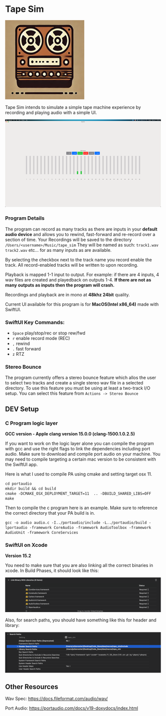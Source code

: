 # Tape Sim
![Logo](/logo.png)

Tape Sim intends to simulate a simple tape machine experience by recording and playing audio with a simple UI.

![Image of current UI in MacOS](/macosscreenshot.png)

### Program Details

The program can record as many tracks as there are inputs in your <b>default audio device</b> and allows you to rewind, fast-forward and re-record over a section of time.
Your Recordings will be saved to the directory `/Users/<username>/Music/tape_sim`
They will be named as such: `track1.wav track2.wav` etc... for as many inputs as are available.

By selecting the checkbox next to the track name you record enable the track. All record-enabled tracks will be written to upon recording.

Playback is mapped 1-1 input to output. For example: if there are 4 inputs, 4 wav files are created and playedback on outputs 1-4. <b>If there are not as many outputs as inputs then the program will crash.</b>

Recordings and playback are in mono at <b>48khz 24bit</b> quality.

Current UI available for this program is for <b>MacOS(Intel x86_64)</b> made with SwiftUI.

### SwiftUI Key Commands:
- `Space` play/stop/rec or stop rew/fwd
- `r` enable record mode (REC)
- `,` rewind
- `.` fast forward
- `z` RTZ

### Stereo Bounce

The program currently offers a stereo bounce feature which allos the user to select two tracks and create a single stereo wav file in a selected directory. To use this feature you must be using at least a two-track I/O setup. You can select this feature from `Actions -> Stereo Bounce`

## DEV Setup

### C Program logic layer
<b>GCC version - Apple clang version 15.0.0 (clang-1500.1.0.2.5)</b>

If you want to work on the logic layer alone you can compile the program with gcc and use the right flags to link the dependencies including port audio. Make sure to download and compile port audio on your machine. You may need to compile targeting a certain mac version to be consistent with the SwiftUI app.

Here is what I used to compile PA using cmake and setting target osx 11. 

```
cd portaudio        
mkdir build && cd build
cmake -DCMAKE_OSX_DEPLOYMENT_TARGET=11  .. -DBUILD_SHARED_LIBS=OFF
make
```

Then to compile the c program here is an example. Make sure to reference the correct directory that your PA build is in.
```
gcc -o audio audio.c -I../portaudio/include -L../portaudio/build -lportaudio -framework CoreAudio -framework AudioToolbox -framework AudioUnit -framework CoreServices
```
### SwiftUI on Xcode
<b>Version 15.2</b>

You need to make sure that you are also linking all the correct binaries in xcode. In Build Phases, it should look like this:

![Image of current UI in MacOS](/xcodelinkbinaries.png)


Also, for search paths, you should have something like this for header and library:


![Image of current UI in MacOS](/xcodesearchpaths.png)

## Other Resources

Wav Spec: https://docs.fileformat.com/audio/wav/

Port Audio: https://portaudio.com/docs/v19-doxydocs/index.html

